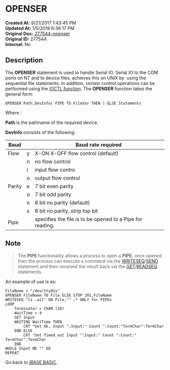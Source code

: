 # OPENSER

**Created At:** 9/21/2017 1:43:45 PM  
**Updated At:** 1/5/2018 6:36:17 PM  
**Original Doc:** [277544-openser](https://docs.jbase.com/36868-jbase-basic/277544-openser)  
**Original ID:** 277544  
**Internal:** No  

## Description

The **OPENSER** statement is used to handle Serial IO. Serial IO to the COM ports on NT and to device files, achieves this on UNIX by  using the sequential file statements. In addition, certain control operations can be performed using the [IOCTL function](./../ioctl). The **OPENSER** function takes the general form:

```
OPENSER Path,DevInfo| PIPE TO FileVar THEN | ELSE Statements
```

Where :

**Path** is the pathname of the required device.

**DevInfo** consists of the following:

| Baud |  | Baud rate required |
| --- | --- | --- |
| Flow | y | X-ON X-OFF flow control (default) |
|  | n | no flow control |
|  | i | input flow contro |
|  | o | output flow control |
| Parity | e | 7 bit even parity |
|  | o | 7 bit odd parity |
|  | n | 8 bit no parity (default) |
|  | s | 8 bit no parity, strip top bit |
| Pipe |  | specifies the file is to be opened to a Pipe for reading. |

## Note

> The **PIPE** functionality allows a process to open a **PIPE**, once opened then the process can execute a command via the [WRITESEQ](./../writeseq)/[SEND](./../send) statement and then received the result back via the [GET](./../get)/[READSEQ](./../readseq) statements.

An example of use is as:

```
FileName = "/dev/tty01s"
OPENSER FileName TO File ELSE STOP 201,FileName
WRITESEQ "ls -ail" ON File,"" ;* ONLY for PIPEs
LOOP
    Terminator = CHAR (10)
    WaitTime = 4
    GET Input
    WAITING WaitTime THEN
        CRT "Get Ok, Input ":Input:" Count ":Count:"TermChar":TermChar
    END ELSE
        CRT "Get Timed out Input ":Input:" Count ":Count:" TermChar":TermChar
    END
WHILE Input NE "" DO
REPEAT
```

Go back to [jBASE BASIC](./../jbase-basic-programmers-reference-guide).
